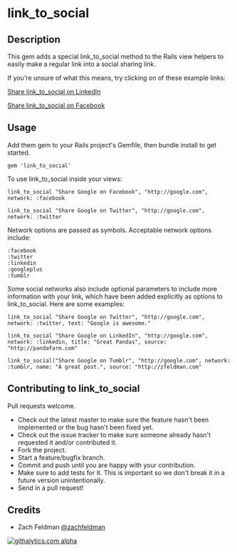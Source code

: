 # link_to_social


## Description
This gem adds a special link_to_social method to the Rails view helpers to easily make a regular link into a social sharing link.

If you're unsure of what this means, try clicking on of these example links:

[Share link_to_social on LinkedIn](http://www.linkedin.com/shareArticle?url=http%3A%2F%2Fgithub.com%2Fzachfeldman%2Flink_to_social&title=link_to_social&source=http%3A%2F%2Fzfeldman.com)

[Share link_to_social on Facebook](http://www.facebook.com/sharer.php?u=http%3A%2F%2Fgithub.com%2Fzachfeldman%2Flink_to_social)

## Usage

Add them gem to your Rails project's Gemfile, then bundle install to get started.

`gem 'link_to_social'`


To use link_to_social inside your views:

`link_to_social "Share Google on Facebook", "http://google.com", network: :facebook`

`link_to_social "Share Google on Twitter", "http://google.com", network: :twitter`

Network options are passed as symbols. Acceptable network options include:

    :facebook
    :twitter
    :linkedin
    :googleplus
    :tumblr

Some social networks also include optional parameters to include more information with your link, which have been added explicitly as options to link_to_social. Here are some examples:

`link_to_social "Share Google on Twitter", "http://google.com", network: :twitter, text: "Google is awesome."`

`link_to_social "Share Google on LinkedIn", "http://google.com", network: :linkedin, title: "Great Pandas", source: "http://pandafarm.com"`

`link_to_social("Share Google on Tumblr", "http://google.com", network: :tumblr, name: "A great post.", source: "http://zfeldman.com"`


## Contributing to link_to_social

Pull requests welcome.
 
* Check out the latest master to make sure the feature hasn't been implemented or the bug hasn't been fixed yet.
* Check out the issue tracker to make sure someone already hasn't requested it and/or contributed it.
* Fork the project.
* Start a feature/bugfix branch.
* Commit and push until you are happy with your contribution.
* Make sure to add tests for it. This is important so we don't break it in a future version unintentionally.
* Send in a pull request!


## Credits

* Zach Feldman [@zachfeldman](http://zfeldman.com)



[![githalytics.com alpha](https://cruel-carlota.pagodabox.com/ed093654d3f4ac89d05750e3def34190 "githalytics.com")](http://githalytics.com/zachfeldman/rubypress)
